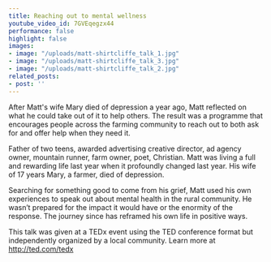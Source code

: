 ```yaml
---
title: Reaching out to mental wellness
youtube_video_id: 7GVEqegzx44
performance: false
highlight: false
images:
- image: "/uploads/matt-shirtcliffe_talk_1.jpg"
- image: "/uploads/matt-shirtcliffe_talk_3.jpg"
- image: "/uploads/matt-shirtcliffe_talk_2.jpg"
related_posts:
- post: ''
---
```


After Matt's wife Mary died of depression a year ago, Matt reflected on what he could take out of it to help others. The result was a programme that encourages people across the farming community to reach out to both ask for and offer help when they need it.

Father of two teens, awarded advertising creative director, ad agency owner, mountain runner, farm owner, poet, Christian. Matt was living a full and rewarding life last year when it profoundly changed last year. His wife of 17 years Mary, a farmer, died of depression.

Searching for something good to come from his grief, Matt used his own experiences to speak out about mental health in the rural community. He wasn’t prepared for the impact it would have or the enormity of the response. The journey since has reframed his own life in positive ways.

This talk was given at a TEDx event using the TED conference format but independently organized by a local community. Learn more at http://ted.com/tedx
